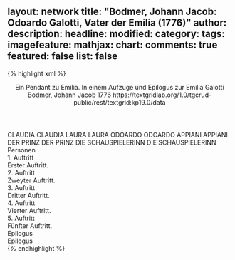 layout: network
title: "Bodmer, Johann Jacob: Odoardo Galotti, Vater der Emilia (1776)"
author:
description:
headline:
modified:
category:
tags:
imagefeature:
mathjax:
chart:
comments: true
featured: false
list: false
---
{% highlight xml %}
<?xml-model href="http://raw.githubusercontent.com/DLiNa/project/master/rules/lina.rnc"?><?xml-model href="http://raw.githubusercontent.com/DLiNa/project/master/rules/lina.sch"?>
<play xmlns="http://lina.digital">
  <header>
    <title>Odoardo Galotti, Vater der Emilia</title>
    <subtitle>Ein Pendant zu Emilia. In einem Aufzuge und Epilogus zur Emilia Galotti</subtitle>
    <genretitle/>
    <author>Bodmer, Johann Jacob</author>
    <date type="print" when="1776">1776</date>
    <date type="premiere"/>
    <date type="written"/>
    <source>https://textgridlab.org/1.0/tgcrud-public/rest/textgrid:kp19.0/data</source>
  </header>
  <personae>
    <character>
      <name>CLAUDIA</name>
      <alias xml:id="claudia">
        <name>CLAUDIA</name>
      </alias>
    </character>
    <character>
      <name>LAURA</name>
      <alias xml:id="laura">
        <name>LAURA</name>
      </alias>
    </character>
    <character>
      <name>ODOARDO</name>
      <alias xml:id="odoardo">
        <name>ODOARDO</name>
      </alias>
    </character>
    <character>
      <name>APPIANI</name>
      <alias xml:id="appiani">
        <name>APPIANI</name>
      </alias>
    </character>
    <character>
      <name>DER PRINZ</name>
      <alias xml:id="der_prinz">
        <name>DER PRINZ</name>
      </alias>
    </character>
    <character>
      <name>DIE SCHAUSPIELERINN</name>
      <alias xml:id="die_schauspielerinn">
        <name>DIE SCHAUSPIELERINN</name>
      </alias>
    </character>
  </personae>
  <text>
    <div>
      <head>Personen</head>
    </div>
    <div>
      <head>1. Auftritt</head>
      <div>
        <head>Erster Auftritt.</head>
        <sp who="#claudia">
          <amount n="7" unit="speech_acts"/>
          <amount n="723" unit="words"/>
          <amount n="1" unit="lines"/>
          <amount n="3951" unit="chars"/>
        </sp>
        <sp who="#laura">
          <amount n="4" unit="speech_acts"/>
          <amount n="133" unit="words"/>
          <amount n="1" unit="lines"/>
          <amount n="794" unit="chars"/>
        </sp>
      </div>
    </div>
    <div>
      <head>2. Auftritt</head>
      <div>
        <head>Zweyter Auftritt.</head>
        <sp who="#odoardo">
          <amount n="9" unit="speech_acts"/>
          <amount n="361" unit="words"/>
          <amount n="2" unit="lines"/>
          <amount n="2077" unit="chars"/>
        </sp>
        <sp who="#claudia">
          <amount n="8" unit="speech_acts"/>
          <amount n="192" unit="words"/>
          <amount n="4" unit="lines"/>
          <amount n="1078" unit="chars"/>
        </sp>
      </div>
    </div>
    <div>
      <head>3. Auftritt</head>
      <div>
        <head>Dritter Auftritt.</head>
        <sp who="#odoardo">
          <amount n="1" unit="speech_acts"/>
          <amount n="358" unit="words"/>
          <amount n="2052" unit="chars"/>
        </sp>
      </div>
    </div>
    <div>
      <head>4. Auftritt</head>
      <div>
        <head>Vierter Auftritt.</head>
        <sp who="#appiani">
          <amount n="14" unit="speech_acts"/>
          <amount n="527" unit="words"/>
          <amount n="5" unit="lines"/>
          <amount n="3053" unit="chars"/>
        </sp>
        <sp who="#odoardo">
          <amount n="14" unit="speech_acts"/>
          <amount n="716" unit="words"/>
          <amount n="3964" unit="chars"/>
        </sp>
      </div>
    </div>
    <div>
      <head>5. Auftritt</head>
      <div>
        <head>Fünfter Auftritt.</head>
        <sp who="#der_prinz">
          <amount n="7" unit="speech_acts"/>
          <amount n="875" unit="words"/>
          <amount n="1" unit="lines"/>
          <amount n="4846" unit="chars"/>
        </sp>
        <sp who="#appiani">
          <amount n="2" unit="speech_acts"/>
          <amount n="61" unit="words"/>
          <amount n="1" unit="lines"/>
          <amount n="325" unit="chars"/>
        </sp>
        <sp who="#odoardo">
          <amount n="4" unit="speech_acts"/>
          <amount n="398" unit="words"/>
          <amount n="2384" unit="chars"/>
        </sp>
      </div>
    </div>
    <div>
      <head>Epilogus</head>
      <div>
        <head>Epilogus</head>
        <sp who="#die_schauspielerinn">
          <amount n="1" unit="speech_acts"/>
          <amount n="1192" unit="words"/>
          <amount n="6" unit="lines"/>
          <amount n="6908" unit="chars"/>
        </sp>
      </div>
    </div>
  </text>
</play>
{% endhighlight %}